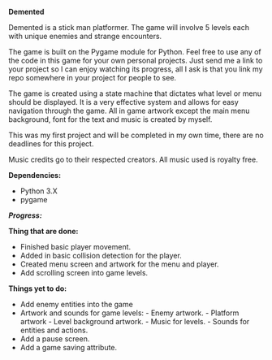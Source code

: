 **Demented**

Demented is a stick man platformer. The game will involve 5 levels each with unique enemies and strange encounters.

The game is built on the Pygame module for Python. Feel free to use any of the code in this game for your own personal projects. Just send me a link to your project so I can enjoy watching its progress, all I ask is that you link my repo somewhere in your project for people to see.

The game is created using a state machine that dictates what level or menu should be displayed. It is a very effective system and allows for easy navigation through the game. All in game artwork except the main menu background, font for the text and music is created by myself.

This was my first project and will be completed in my own time, there are no deadlines for this project.

Music credits go to their respected creators. All music used is royalty free.

******Dependencies:******

- Python 3.X
- pygame

*****Progress:*****

******Thing that are done:******

- Finished basic player movement.
- Added in basic collision detection for the player.
- Created menu screen and artwork for the menu and player.
- Add scrolling screen into game levels.

******Things yet to do:******

- Add enemy entities into the game
- Artwork and sounds for game levels:  - Enemy artwork.  - Platform artwork  - Level background artwork.  - Music for levels.  - Sounds for entities and actions.
- Add a pause screen.
- Add a game saving attribute.
